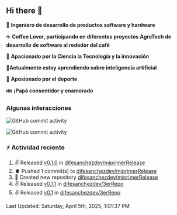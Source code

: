 ## Hi there 👋

:robot: **Ingeniero de desarrollo de productos software y hardware**

:coffee: **Coffee Lover, participando en diferentes proyectos AgroTech de desarrollo de software al rededor del café**

:satellite: **Apacionado por la Ciencia la Tecnología y la innovación**

:book:**Actualmente estoy aprendiendo sobre inteligencia artificial** 

:running: **Aposionado por el deporte**

:family: **¡Papá consentidor y enamorado**

### Algunas interacciones

![GitHub commit activity](https://img.shields.io/github/commit-activity/m/difesanchezdev/difesanchezdev) 

![GitHub commit activity](https://img.shields.io/github/commit-activity/m/difesanchezdev/miPrimerRepo)

### :zap: Actividad reciente
<!--RECENT_ACTIVITY:start-->
1. ✌️ Released [v0.1.0](https://github.com/difesanchezdev/miprimerRelease/releases/tag/v0.1.0) in [difesanchezdev/miprimerRelease](https://github.com/difesanchezdev/miprimerRelease)<br>
2. ⬆️ Pushed 1 commit(s) to [difesanchezdev/miprimerRelease](https://github.com/difesanchezdev/miprimerRelease)<br>
3. 📔 Created new repository [difesanchezdev/miprimerRelease](https://github.com/difesanchezdev/miprimerRelease)<br>
4. ✌️ Released [v0.1.1](https://github.com/difesanchezdev/3erRepo/releases/tag/v0.1.1) in [difesanchezdev/3erRepo](https://github.com/difesanchezdev/3erRepo)<br>
5. ✌️ Released [v0.1](https://github.com/difesanchezdev/3erRepo/releases/tag/v0.1.0) in [difesanchezdev/3erRepo](https://github.com/difesanchezdev/3erRepo)<br>
<!--RECENT_ACTIVITY:end-->
<!--RECENT_ACTIVITY:last_update-->
Last Updated: Saturday, April 5th, 2025, 1:01:37 PM
<!--RECENT_ACTIVITY:last_update_end-->

<!--
**difesanchezdev/difesanchezdev** is a ✨ _special_ ✨ repository because its `README.md` (this file) appears on your GitHub profile.

Here are some ideas to get you started:

- 🔭 I’m currently working on ...
- 🌱 I’m currently learning ...
- 👯 I’m looking to collaborate on ...
- 🤔 I’m looking for help with ...
- 💬 Ask me about ...
- 📫 How to reach me: ...
- 😄 Pronouns: ...
- ⚡ Fun fact: ...
-->
